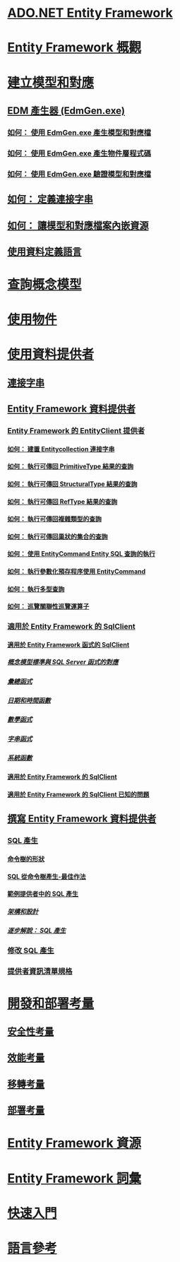# [ADO.NET Entity Framework](index.md)
# [Entity Framework 概觀](overview.md)
# [建立模型和對應](modeling-and-mapping.md)
## [EDM 產生器 (EdmGen.exe)](edm-generator-edmgen-exe.md)
### [如何： 使用 EdmGen.exe 產生模型和對應檔](how-to-use-edmgen-exe-to-generate-the-model-and-mapping-files.md)
### [如何： 使用 EdmGen.exe 產生物件層程式碼](how-to-use-edmgen-exe-to-generate-object-layer-code.md)
### [如何： 使用 EdmGen.exe 驗證模型和對應檔](how-to-use-edmgen-exe-to-validate-model-and-mapping-files.md)
## [如何： 定義連接字串](how-to-define-the-connection-string.md)
## [如何： 讓模型和對應檔案內嵌資源](how-to-make-model-and-mapping-files-embedded-resources.md)
## [使用資料定義語言](working-with-data-definition-language.md)
# [查詢概念模型](querying-a-conceptual-model.md)
# [使用物件](working-with-objects.md)
# [使用資料提供者](working-with-data-providers.md)
## [連接字串](connection-strings.md)
## [Entity Framework 資料提供者](data-providers.md)
### [Entity Framework 的 EntityClient 提供者](entityclient-provider-for-the-entity-framework.md)
#### [如何： 建置 Entitycollection 連接字串](how-to-build-an-entityconnection-connection-string.md)
#### [如何： 執行可傳回 PrimitiveType 結果的查詢](how-to-execute-a-query-that-returns-primitivetype-results.md)
#### [如何： 執行可傳回 StructuralType 結果的查詢](how-to-execute-a-query-that-returns-structuraltype-results.md)
#### [如何： 執行可傳回 RefType 結果的查詢](how-to-execute-a-query-that-returns-reftype-results.md)
#### [如何： 執行可傳回複雜類型的查詢](how-to-execute-a-query-that-returns-complex-types.md)
#### [如何： 執行可傳回巢狀的集合的查詢](how-to-execute-a-query-that-returns-nested-collections.md)
#### [如何： 使用 EntityCommand Entity SQL 查詢的執行](how-to-execute-a-parameterized-entity-sql-query-using-entitycommand.md)
#### [如何： 執行參數化預存程序使用 EntityCommand](how-to-execute-a-parameterized-stored-procedure-using-entitycommand.md)
#### [如何： 執行多型查詢](how-to-execute-a-polymorphic-query.md)
#### [如何： 巡覽關聯性巡覽運算子](how-to-navigate-relationships-with-the-navigate-operator.md)
### [適用於 Entity Framework 的 SqlClient](sqlclient-for-the-entity-framework.md)
#### [適用於 Entity Framework 函式的 SqlClient](sqlclient-for-ef-functions.md)
##### [概念模型標準與 SQL Server 函式的對應](conceptual-model-canonical-to-sql-server-functions-mapping.md)
##### [彙總函式](aggregate-functions-sqlclient-for-entity-framework.md)
##### [日期和時間函數](date-and-time-functions.md)
##### [數學函式](mathematical-functions.md)
##### [字串函式](string-functions.md)
##### [系統函數](system-functions.md)
#### [適用於 Entity Framework 的 SqlClient](sqlclient-for-ef-types.md)
#### [適用於 Entity Framework 的 SqlClient 已知的問題](known-issues-in-sqlclient-for-entity-framework.md)
## [撰寫 Entity Framework 資料提供者](writing-an-ef-data-provider.md)
### [SQL 產生](sql-generation.md)
#### [命令樹的形狀](the-shape-of-the-command-trees.md)
#### [SQL 從命令樹產生-最佳作法](generating-sql-from-command-trees-best-practices.md)
#### [範例提供者中的 SQL 產生](sql-generation-in-the-sample-provider.md)
##### [架構和設計](architecture-and-design.md)
##### [逐步解說： SQL 產生](walkthrough-sql-generation.md)
### [修改 SQL 產生](modification-sql-generation.md)
### [提供者資訊清單規格](provider-manifest-specification.md)
# [開發和部署考量](development-and-deployment-considerations.md)
## [安全性考量](security-considerations.md)
## [效能考量](performance-considerations.md)
## [移轉考量](migration-considerations.md)
## [部署考量](deployment-considerations.md)
# [Entity Framework 資源](resources.md)
# [Entity Framework 詞彙](terminology.md)
# [快速入門](getting-started.md)
# [語言參考](language-reference/)
